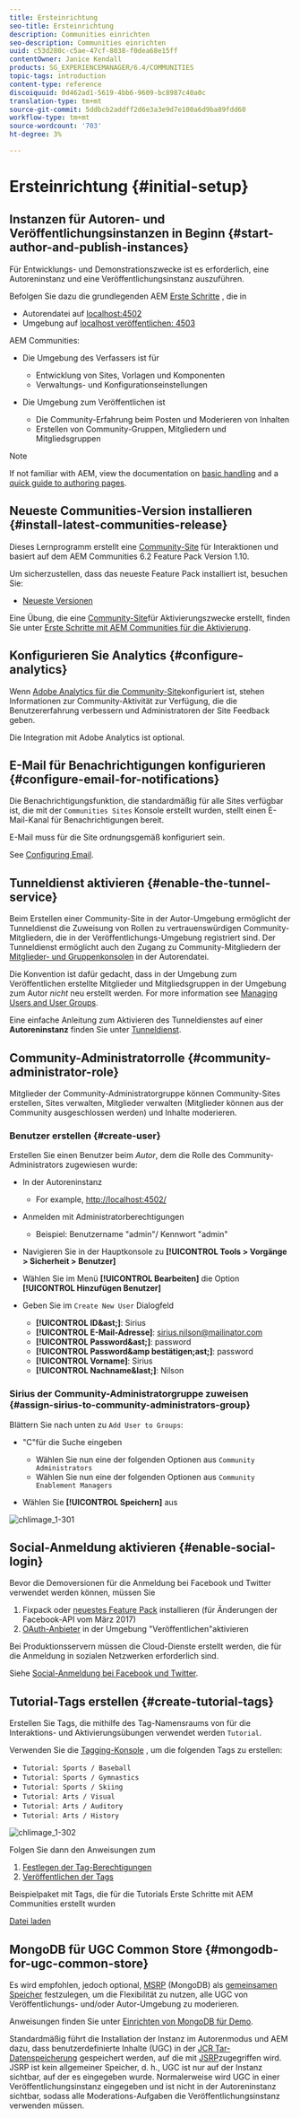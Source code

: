 ```yaml
---
title: Ersteinrichtung
seo-title: Ersteinrichtung
description: Communities einrichten
seo-description: Communities einrichten
uuid: c53d280c-c5ae-47cf-8038-f0dea68e15ff
contentOwner: Janice Kendall
products: SG_EXPERIENCEMANAGER/6.4/COMMUNITIES
topic-tags: introduction
content-type: reference
discoiquuid: 0d462ad1-5619-4bb6-9609-bc8987c40a0c
translation-type: tm+mt
source-git-commit: 5ddbcb2addff2d6e3a3e9d7e100a6d9ba89fdd60
workflow-type: tm+mt
source-wordcount: '703'
ht-degree: 3%

---
```



# Ersteinrichtung {#initial-setup}

## Instanzen für Autoren- und Veröffentlichungsinstanzen in Beginn {#start-author-and-publish-instances}

Für Entwicklungs- und Demonstrationszwecke ist es erforderlich, eine Autoreninstanz und eine Veröffentlichungsinstanz auszuführen.

Befolgen Sie dazu die grundlegenden AEM [Erste Schritte](../../help/sites-deploying/deploy.md#getting-started) , die in

* Autorendatei auf [localhost:4502](http://localhost:4502/)
* Umgebung auf [localhost veröffentlichen: 4503](http://localhost:4503/)

AEM Communities:

* Die Umgebung des Verfassers ist für

   * Entwicklung von Sites, Vorlagen und Komponenten
   * Verwaltungs- und Konfigurationseinstellungen

* Die Umgebung zum Veröffentlichen ist

   * Die Community-Erfahrung beim Posten und Moderieren von Inhalten
   * Erstellen von Community-Gruppen, Mitgliedern und Mitgliedsgruppen

>[!NOTE]
>
>If not familiar with AEM, view the documentation on [basic handling](../../help/sites-authoring/basic-handling.md) and a [quick guide to authoring pages](../../help/sites-authoring/qg-page-authoring.md).

## Neueste Communities-Version installieren {#install-latest-communities-release}

Dieses Lernprogramm erstellt eine [Community-Site](overview.md#engagement-community) für Interaktionen und basiert auf dem AEM Communities 6.2 Feature Pack Version 1.10.

Um sicherzustellen, dass das neueste Feature Pack installiert ist, besuchen Sie:

* [Neueste Versionen](deploy-communities.md#latest-releases)

Eine Übung, die eine [Community-Site](overview.md#enablement-community)für Aktivierungszwecke erstellt, finden Sie unter [Erste Schritte mit AEM Communities für die Aktivierung](getting-started-enablement.md).

## Konfigurieren Sie Analytics {#configure-analytics}

Wenn [Adobe Analytics für die Community-Site](analytics.md)konfiguriert ist, stehen Informationen zur Community-Aktivität zur Verfügung, die die Benutzererfahrung verbessern und Administratoren der Site Feedback geben.

Die Integration mit Adobe Analytics ist optional.

## E-Mail für Benachrichtigungen konfigurieren {#configure-email-for-notifications}

Die Benachrichtigungsfunktion, die standardmäßig für alle Sites verfügbar ist, die mit der `Communities Sites` Konsole erstellt wurden, stellt einen E-Mail-Kanal für Benachrichtigungen bereit.

E-Mail muss für die Site ordnungsgemäß konfiguriert sein.

See [Configuring Email](email.md).

## Tunneldienst aktivieren {#enable-the-tunnel-service}

Beim Erstellen einer Community-Site in der Autor-Umgebung ermöglicht der Tunneldienst die Zuweisung von Rollen zu vertrauenswürdigen Community-Mitgliedern, die in der Veröffentlichungs-Umgebung registriert sind. Der Tunneldienst ermöglicht auch den Zugang zu Community-Mitgliedern der [Mitglieder- und Gruppenkonsolen](members.md) in der Autorendatei.

Die Konvention ist dafür gedacht, dass in der Umgebung zum Veröffentlichen erstellte Mitglieder und Mitgliedsgruppen in der Umgebung zum Autor *nicht* neu erstellt werden. For more information see [Managing Users and User Groups](users.md).

Eine einfache Anleitung zum Aktivieren des Tunneldienstes auf einer **Autoreninstanz** finden Sie unter [Tunneldienst](deploy-communities.md#tunnel-service-on-author).

## Community-Administratorrolle {#community-administrator-role}

Mitglieder der Community-Administratorgruppe können Community-Sites erstellen, Sites verwalten, Mitglieder verwalten (Mitglieder können aus der Community ausgeschlossen werden) und Inhalte moderieren.

### Benutzer erstellen {#create-user}

Erstellen Sie einen Benutzer beim *Autor*, dem die Rolle des Community-Administrators zugewiesen wurde:

* In der Autoreninstanz

   * For example, [http://localhost:4502/](http://localhost:4503/)

* Anmelden mit Administratorberechtigungen

   * Beispiel: Benutzername &quot;admin&quot;/ Kennwort &quot;admin&quot;

* Navigieren Sie in der Hauptkonsole zu **[!UICONTROL Tools > Vorgänge > Sicherheit > Benutzer]**
* Wählen Sie im Menü **[!UICONTROL Bearbeiten]** die Option **[!UICONTROL Hinzufügen Benutzer]**

* Geben Sie im `Create New User` Dialogfeld

   * **[!UICONTROL ID&amp;ast;]**: Sirius
   * **[!UICONTROL E-Mail-Adresse]**: sirius.nilson@mailinator.com
   * **[!UICONTROL Password&amp;ast;]**: password
   * **[!UICONTROL Password&amp;amp bestätigen;ast;]**: password
   * **[!UICONTROL Vorname]**: Sirius
   * **[!UICONTROL Nachname&amp;last;]**: Nilson

### Sirius der Community-Administratorgruppe zuweisen {#assign-sirius-to-community-administrators-group}

Blättern Sie nach unten zu `Add User to Groups`:

* &quot;C&quot;für die Suche eingeben

   * Wählen Sie nun eine der folgenden Optionen aus `Community Administrators`
   * Wählen Sie nun eine der folgenden Optionen aus `Community Enablement Managers`

* Wählen Sie **[!UICONTROL Speichern]** aus

![chlimage_1-301](assets/chlimage_1-301.png)

## Social-Anmeldung aktivieren {#enable-social-login}

Bevor die Demoversionen für die Anmeldung bei Facebook und Twitter verwendet werden können, müssen Sie

1. Fixpack oder [neuestes Feature Pack](deploy-communities.md#latestfeaturepack) installieren (für Änderungen der Facebook-API vom März 2017)
1. [OAuth-Anbieter](social-login.md#adobe-granite-oauth-authentication-handler) in der Umgebung &quot;Veröffentlichen&quot;aktivieren

Bei Produktionsservern müssen die Cloud-Dienste erstellt werden, die für die Anmeldung in sozialen Netzwerken erforderlich sind.

Siehe [Social-Anmeldung bei Facebook und Twitter](social-login.md).

## Tutorial-Tags erstellen {#create-tutorial-tags}

Erstellen Sie Tags, die mithilfe des Tag-Namensraums von für die Interaktions- und Aktivierungsübungen verwendet werden `Tutorial`.

Verwenden Sie die [Tagging-Konsole](../../help/sites-administering/tags.md#tagging-console) , um die folgenden Tags zu erstellen:

* `Tutorial: Sports / Baseball`
* `Tutorial: Sports / Gymnastics`
* `Tutorial: Sports / Skiing`
* `Tutorial: Arts / Visual`
* `Tutorial: Arts / Auditory`
* `Tutorial: Arts / History`

![chlimage_1-302](assets/chlimage_1-302.png)

Folgen Sie dann den Anweisungen zum

1. [Festlegen der Tag-Berechtigungen](../../help/sites-administering/tags.md#setting-tag-permissions)
1. [Veröffentlichen der Tags](../../help/sites-administering/tags.md#publishing-tags)

Beispielpaket mit Tags, die für die Tutorials Erste Schritte mit AEM Communities erstellt wurden

[Datei laden](assets/tutorial_tags-v63.zip)

## MongoDB für UGC Common Store {#mongodb-for-ugc-common-store}

Es wird empfohlen, jedoch optional, [MSRP](msrp.md) (MongoDB) als [gemeinsamen Speicher](working-with-srp.md) festzulegen, um die Flexibilität zu nutzen, alle UGC von Veröffentlichungs- und/oder Autor-Umgebung zu moderieren.

Anweisungen finden Sie unter [Einrichten von MongoDB für Demo](demo-mongo.md).

Standardmäßig führt die Installation der Instanz im Autorenmodus und AEM dazu, dass benutzerdefinierte Inhalte (UGC) in der [JCR Tar-Datenspeicherung](../../help/sites-deploying/platform.md) gespeichert werden, auf die mit [JSRP](jsrp.md)zugegriffen wird. JSRP ist kein allgemeiner Speicher, d. h., UGC ist nur auf der Instanz sichtbar, auf der es eingegeben wurde. Normalerweise wird UGC in einer Veröffentlichungsinstanz eingegeben und ist nicht in der Autoreninstanz sichtbar, sodass alle Moderations-Aufgaben die Veröffentlichungsinstanz verwenden müssen.